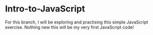 # Intro-to-JavaScript
For this branch, I will be exploring and practising this simple JavaScript exercise. Nothing new this will be my very first JavaScript code!
